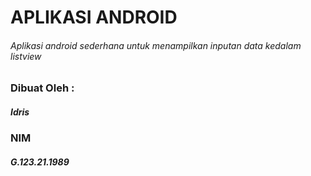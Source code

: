 # APLIKASI ANDROID
###### Aplikasi android sederhana untuk menampilkan inputan data kedalam listview

### Dibuat Oleh :
##### Idris
### NIM
##### G.123.21.1989